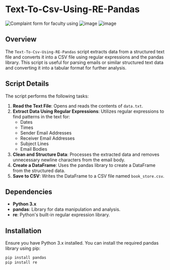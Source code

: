 # Text-To-Csv-Using-RE-Pandas

![Complaint form for faculty using](https://github.com/user-attachments/assets/5c5ed706-7f35-4d59-9d64-ba88200afcad)
![image](https://github.com/user-attachments/assets/78ebdbab-54d7-4ee1-997c-39dd30e8377e)
![image](https://github.com/user-attachments/assets/2ab5a8a4-984f-472e-8285-8cae08c3e7da)


## Overview

The `Text-To-Csv-Using-RE-Pandas` script extracts data from a structured text file and converts it into a CSV file using regular expressions and the pandas library. This script is useful for parsing emails or similar structured text data and converting it into a tabular format for further analysis.

## Script Details

The script performs the following tasks:

1. **Read the Text File**: Opens and reads the contents of `data.txt`.
2. **Extract Data Using Regular Expressions**: Utilizes regular expressions to find patterns in the text for:
   - Dates
   - Times
   - Sender Email Addresses
   - Receiver Email Addresses
   - Subject Lines
   - Email Bodies
3. **Clean and Structure Data**: Processes the extracted data and removes unnecessary newline characters from the email body.
4. **Create a DataFrame**: Uses the pandas library to create a DataFrame from the structured data.
5. **Save to CSV**: Writes the DataFrame to a CSV file named `book_store.csv`.

## Dependencies

- **Python 3.x**
- **pandas**: Library for data manipulation and analysis.
- **re**: Python's built-in regular expression library.

## Installation

Ensure you have Python 3.x installed. You can install the required pandas library using pip:

```bash
pip install pandas
pip install re
